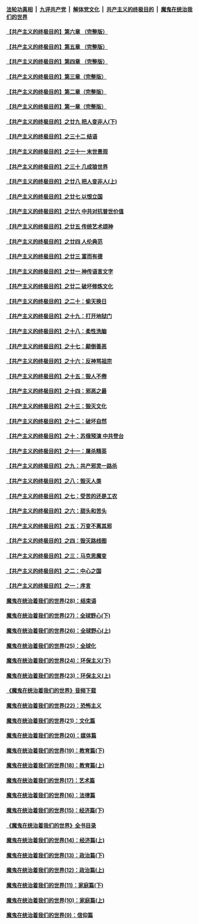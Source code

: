 ####  [法轮功真相](../../../../basic/blob/master/README.md?t=04241231) &nbsp;|&nbsp; [九评共产党](../../../../9ping.md/blob/master/README.md?t=04241231) &nbsp;|&nbsp; [解体党文化](../../../../jtdwh.md/blob/master/README.md?t=04241231)  &nbsp;|&nbsp; [共产主义的终极目的](../../../../gczydzjmd.md/blob/master/README.md?t=04241231) &nbsp;|&nbsp; [魔鬼在统治我们的世界](../../../../mgztzwmdsj.md/blob/master/README.md?t=04241231) 

#### [【共产主义的终极目的】第六章 （完整版）](../pages/nsc422/n11428913.md?t=04241231) 

#### [【共产主义的终极目的】第五章 （完整版）](../pages/nsc422/n11428912.md?t=04241231) 

#### [【共产主义的终极目的】第四章 （完整版）](../pages/nsc422/n11428907.md?t=04241231) 

#### [【共产主义的终极目的】第三章（完整版）](../pages/nsc422/n11428848.md?t=04241231) 

#### [【共产主义的终极目的】第二章（完整版）](../pages/nsc422/n11428831.md?t=04241231) 

#### [【共产主义的终极目的】第一章（完整版）](../pages/nsc422/n11417651.md?t=04241231) 

#### [【共产主义的终极目的】之廿九 把人变非人(下)](../pages/nsc422/n11344140.md?t=04241231) 

#### [【共产主义的终极目的】之三十二 结语](../pages/nsc422/n11360535.md?t=04241231) 

#### [【共产主义的终极目的】之三十一 末世景观](../pages/nsc422/n11351129.md?t=04241231) 

#### [【共产主义的终极目的】之三十 几成狼世界](../pages/nsc422/n11348280.md?t=04241231) 

#### [【共产主义的终极目的】之廿八 把人变非人(上)](../pages/nsc422/n11340492.md?t=04241231) 

#### [【共产主义的终极目的】之廿七 以恨立国](../pages/nsc422/n11336944.md?t=04241231) 

#### [【共产主义的终极目的】之廿六 中共对抗普世价值](../pages/nsc422/n11324785.md?t=04241231) 

#### [【共产主义的终极目的】之廿五 传统艺术颂神](../pages/nsc422/n11296396.md?t=04241231) 

#### [【共产主义的终极目的】之廿四 人伦典范](../pages/nsc422/n11296397.md?t=04241231) 

#### [【共产主义的终极目的】之廿三 富而有德](../pages/nsc422/n11283598.md?t=04241231) 

#### [【共产主义的终极目的】之廿一 神传语言文字](../pages/nsc422/n11263265.md?t=04241231) 

#### [【共产主义的终极目的】之廿二 破坏修炼文化](../pages/nsc422/n11245728.md?t=04241231) 

#### [【共产主义的终极目的】之二十：偷天换日](../pages/nsc422/n11238846.md?t=04241231) 

#### [【共产主义的终极目的】之十九：打开地狱门](../pages/nsc422/n11206376.md?t=04241231) 

#### [【共产主义的终极目的】之十八：柔性洗脑](../pages/nsc422/n11199994.md?t=04241231) 

#### [【共产主义的终极目的】之十七：颠倒善恶](../pages/nsc422/n11179782.md?t=04241231) 

#### [【共产主义的终极目的】之十六：反神骂祖宗](../pages/nsc422/n11166798.md?t=04241231) 

#### [【共产主义的终极目的】之十五：毁人不倦](../pages/nsc422/n11166792.md?t=04241231) 

#### [【共产主义的终极目的】之十四：邪恶之最](../pages/nsc422/n11150249.md?t=04241231) 

#### [【共产主义的终极目的】之十三：毁灭文化](../pages/nsc422/n11135227.md?t=04241231) 

#### [【共产主义的终极目的】之十二：破坏自然](../pages/nsc422/n11135214.md?t=04241231) 

#### [【共产主义的终极目的】之十：苏俄预演 中共登台](../pages/nsc422/n11118424.md?t=04241231) 

#### [【共产主义的终极目的】之十一：屠杀精英](../pages/nsc422/n11118442.md?t=04241231) 

#### [【共产主义的终极目的】之九：共产邪灵一路杀](../pages/nsc422/n11114139.md?t=04241231) 

#### [【共产主义的终极目的】之八：毁灭人类](../pages/nsc422/n11108503.md?t=04241231) 

#### [【共产主义的终极目的】之七：受苦的还是工农](../pages/nsc422/n11101809.md?t=04241231) 

#### [【共产主义的终极目的】之六：甜头和苦头](../pages/nsc422/n11096971.md?t=04241231) 

#### [【共产主义的终极目的】之五：万变不离其邪](../pages/nsc422/n11091285.md?t=04241231) 

#### [【共产主义的终极目的】之四：毁灭路线图](../pages/nsc422/n11086284.md?t=04241231) 

#### [【共产主义的终极目的】之三：马克思魔变](../pages/nsc422/n11061941.md?t=04241231) 

#### [【共产主义的终极目的】之二：中心之国](../pages/nsc422/n11047728.md?t=04241231) 

#### [【共产主义的终极目的】之一：序言](../pages/nsc422/n11086077.md?t=04241231) 

#### [魔鬼在统治着我们的世界(28)：结束语](../pages/nsc422/n10936246.md?t=04241231) 

#### [魔鬼在统治着我们的世界(27)：全球野心(下)](../pages/nsc422/n10928319.md?t=04241231) 

#### [魔鬼在统治着我们的世界(26)：全球野心(上)](../pages/nsc422/n10900318.md?t=04241231) 

#### [魔鬼在统治着我们的世界(25)：全球化](../pages/nsc422/n10788205.md?t=04241231) 

#### [魔鬼在统治着我们的世界(24)：环保主义(下)](../pages/nsc422/n10695307.md?t=04241231) 

#### [魔鬼在统治着我们的世界(23)：环保主义(上)](../pages/nsc422/n10688613.md?t=04241231) 

#### [《魔鬼在统治着我们的世界》音频下载](../pages/nsc422/n10635553.md?t=04241231) 

#### [魔鬼在统治着我们的世界(22)：恐怖主义](../pages/nsc422/n10614727.md?t=04241231) 

#### [魔鬼在统治着我们的世界(21)：文化篇](../pages/nsc422/n10597706.md?t=04241231) 

#### [魔鬼在统治着我们的世界(20)：媒体篇](../pages/nsc422/n10586579.md?t=04241231) 

#### [魔鬼在统治着我们的世界(19)：教育篇(下)](../pages/nsc422/n10564808.md?t=04241231) 

#### [魔鬼在统治着我们的世界(18)：教育篇(上)](../pages/nsc422/n10526970.md?t=04241231) 

#### [魔鬼在统治着我们的世界(17)：艺术篇](../pages/nsc422/n10499093.md?t=04241231) 

#### [魔鬼在统治着我们的世界(16)：法律篇](../pages/nsc422/n10485969.md?t=04241231) 

#### [魔鬼在统治着我们的世界(15)：经济篇(下)](../pages/nsc422/n10469975.md?t=04241231) 

#### [《魔鬼在统治着我们的世界》全书目录](../pages/nsc422/n10464261.md?t=04241231) 

#### [魔鬼在统治着我们的世界(14)：经济篇(上)](../pages/nsc422/n10457370.md?t=04241231) 

#### [魔鬼在统治着我们的世界(13)：政治篇(下)](../pages/nsc422/n10448270.md?t=04241231) 

#### [魔鬼在统治着我们的世界(12)：政治篇(上)](../pages/nsc422/n10444576.md?t=04241231) 

#### [魔鬼在统治着我们的世界(11)：家庭篇(下)](../pages/nsc422/n10440961.md?t=04241231) 

#### [魔鬼在统治着我们的世界(10)：家庭篇(上)](../pages/nsc422/n10435448.md?t=04241231) 

#### [魔鬼在统治着我们的世界(9)：信仰篇](../pages/nsc422/n10432159.md?t=04241231) 

